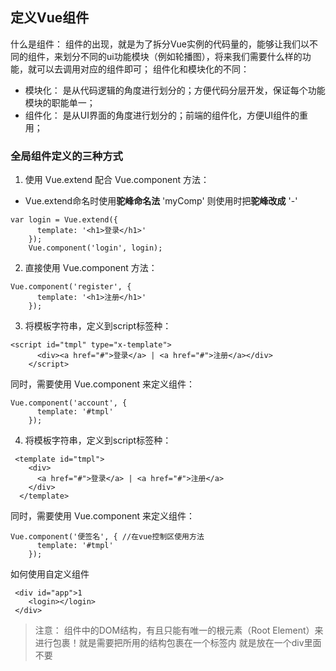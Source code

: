 ## 定义Vue组件
什么是组件： 组件的出现，就是为了拆分Vue实例的代码量的，能够让我们以不同的组件，来划分不同的ui功能模块（例如轮播图），将来我们需要什么样的功能，就可以去调用对应的组件即可；
组件化和模块化的不同：
 + 模块化： 是从代码逻辑的角度进行划分的；方便代码分层开发，保证每个功能模块的职能单一；
 + 组件化： 是从UI界面的角度进行划分的；前端的组件化，方便UI组件的重用；
 ### 全局组件定义的三种方式
1. 使用 Vue.extend 配合 Vue.component 方法：
  + Vue.extend命名时使用**驼峰命名法**  'myComp' 则使用时把**驼峰改成** '-' <my-comp></my-comp>
```
var login = Vue.extend({
      template: '<h1>登录</h1>'
    });
    Vue.component('login', login);
```
2. 直接使用 Vue.component 方法：
```
Vue.component('register', {
      template: '<h1>注册</h1>'
    });
```
3. 将模板字符串，定义到script标签种：
```
<script id="tmpl" type="x-template">
      <div><a href="#">登录</a> | <a href="#">注册</a></div>
    </script>
```
同时，需要使用 Vue.component 来定义组件：
```
Vue.component('account', {
      template: '#tmpl'
    });
```
4. 将模板字符串，定义到script标签种：
```
 <template id="tmpl">
    <div>
      <a href="#">登录</a> | <a href="#">注册</a>
    </div>
  </template>
```
同时，需要使用 Vue.component 来定义组件：
```
Vue.component('便签名', { //在vue控制区使用方法 
      template: '#tmpl'
    });
```
如何使用自定义组件
```
 <div id="app">1
    <login></login>
 </div>
```
> 注意： 组件中的DOM结构，有且只能有唯一的根元素（Root Element）来进行包裹！就是需要把所用的结构包裹在一个标签内 就是放在一个div里面 不要<div></div><div></div>

